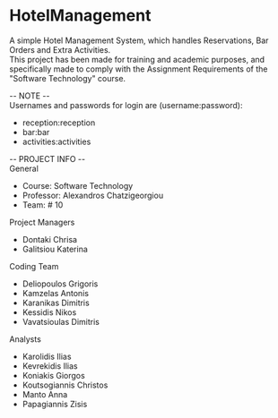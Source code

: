 # HotelManagement
A simple Hotel Management System, which handles Reservations, Bar Orders and Extra Activities.  
This project has been made for training and academic purposes, and specifically made  to comply with the Assignment Requirements of the "Software Technology" course.  

-- NOTE --  
Usernames and passwords for login are (username:password):  
*  reception:reception  
*  bar:bar  
*  activities:activities  

-- PROJECT INFO --  
General
*  Course: Software Technology
*  Professor: Alexandros Chatzigeorgiou
*  Team: # 10

Project Managers
*  Dontaki Chrisa
*  Galitsiou Katerina

Coding Team  
*  Deliopoulos Grigoris  
*  Kamzelas Antonis  
*  Karanikas Dimitris  
*  Kessidis Nikos  
*  Vavatsioulas Dimitris 

Analysts  
*  Karolidis Ilias
*  Kevrekidis Ilias
*  Koniakis Giorgos
*  Koutsogiannis Christos
*  Manto Anna
*  Papagiannis Zisis
